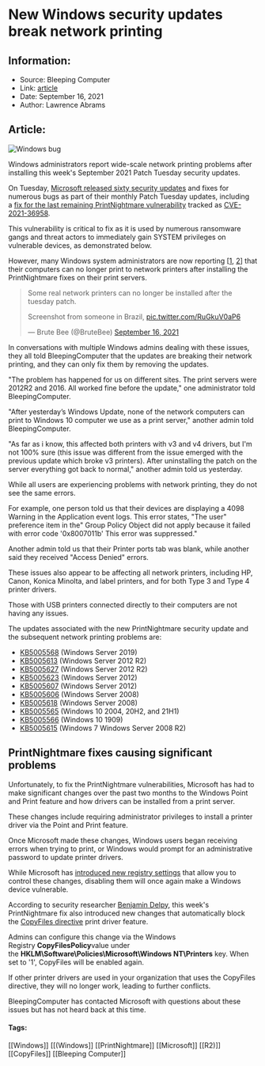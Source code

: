 # New Windows security updates break network printing
### 

## Information:
+ Source: Bleeping Computer
+ Link: [article](https://www.bleepingcomputer.com/news/security/new-windows-security-updates-break-network-printing/)
+ Date: September 16, 2021
+ Author: Lawrence Abrams


## Article:
![Windows bug](https://www.bleepstatic.com/content/hl-images/2021/04/16/broken-windows-header.jpg)


Windows administrators report wide-scale network printing problems after installing this week's September 2021 Patch Tuesday security updates.


On Tuesday, [Microsoft released sixty security updates](https://www.bleepingcomputer.com/news/microsoft/microsoft-september-2021-patch-tuesday-fixes-2-zero-days-60-flaws/) and fixes for numerous bugs as part of their monthly Patch Tuesday updates, including a [fix for the last remaining PrintNightmare vulnerability](https://www.bleepingcomputer.com/news/microsoft/microsoft-fixes-remaining-windows-printnightmare-vulnerabilities/) tracked as [CVE-2021-36958](https://msrc.microsoft.com/update-guide/vulnerability/CVE-2021-36958).


This vulnerability is critical to fix as it is used by numerous ransomware gangs and threat actors to immediately gain SYSTEM privileges on vulnerable devices, as demonstrated below.



However, many Windows system administrators are now reporting [[1](https://docs.microsoft.com/en-us/answers/questions/517533/pint-server-and-print-nightmare-update.html?page=3&pageSize=10&sort=oldest), [2](https://www.reddit.com/r/sysadmin/comments/pochxo/microsoft_fixes_remaining_windows_printnightmare/)] that their computers can no longer print to network printers after installing the PrintNightmare fixes on their print servers.




> 
> Some real network printers can no longer be installed after the tuesday patch.  
>   
> 
> Screenshot from someone in Brazil, [pic.twitter.com/RuGkuV0aP6](https://t.co/RuGkuV0aP6)
> 
> 
> — Brute Bee (@BruteBee) [September 16, 2021](https://twitter.com/BruteBee/status/1438524724632604673?ref_src=twsrc%5Etfw)


In conversations with multiple Windows admins dealing with these issues, they all told BleepingComputer that the updates are breaking their network printing, and they can only fix them by removing the updates.


"The problem has happened for us on different sites. The print servers were 2012R2 and 2016. All worked fine before the update," one administrator told BleepingComputer.


"After yesterday’s Windows Update, none of the network computers can print to Windows 10 computer we use as a print server," another admin told BleepingComputer.


"As far as i know, this affected both printers with v3 and v4 drivers, but I'm not 100% sure (this issue was different from the issue emerged with the previous update which broke v3 printers). After uninstalling the patch on the server everything got back to normal," another admin told us yesterday.


While all users are experiencing problems with network printing, they do not see the same errors.


For example, one person told us that their devices are displaying a 4098 Warning in the Application event logs. This error states, "The user" preference item in the" Group Policy Object did not apply because it failed with error code '0x8007011b' This error was suppressed."


Another admin told us that their Printer ports tab was blank, while another said they received "Access Denied" errors.


These issues also appear to be affecting all network printers, including HP, Canon, Konica Minolta, and label printers, and for both Type 3 and Type 4 printer drivers.


Those with USB printers connected directly to their computers are not having any issues.


The updates associated with the new PrintNightmare security update and the subsequent network printing problems are:


* [KB5005568](https://support.microsoft.com/en-us/topic/september-14-2021-kb5005568-os-build-17763-2183-d19b2778-204a-4c09-a0c3-23dc28d5deac) (Windows Server 2019)
* [KB5005613](https://support.microsoft.com/en-gb/topic/september-14-2021-kb5005613-monthly-rollup-47b217aa-8d33-4b29-b444-77fcbe57410b) (Windows Server 2012 R2)
* [KB5005627](https://support.microsoft.com/en-us/topic/september-14-2021-kb5005627-security-only-update-3404d598-7d6e-4007-93e8-49438460791f) (Windows Server 2012 R2)
* [KB5005623](https://support.microsoft.com/en-us/topic/september-14-2021-kb5005623-monthly-rollup-bcdb6598-517e-4d53-aa7c-dd7fcfdca204) (Windows Server 2012)
* [KB5005607](https://support.microsoft.com/en-au/topic/september-14-2021-kb5005607-security-only-update-f2cb16bb-7282-4f2e-a43e-50c4163c877c) (Windows Server 2012)
* [KB5005606](https://support.microsoft.com/en-us/topic/september-14-2021-kb5005606-monthly-rollup-e6cb2ae9-f688-4f8b-b742-43b03b791d6d) (Windows Server 2008)
* [KB5005618](https://support.microsoft.com/en-us/topic/september-14-2021-kb5005618-security-only-update-08a80048-babc-41ce-8b4b-cfd10c7c0dda) (Windows Server 2008)
* [KB5005565](https://support.microsoft.com/en-us/topic/september-14-2021-kb5005565-os-builds-19041-1237-19042-1237-and-19043-1237-292cf8ed-f97b-4cd8-9883-32b71e3e6b44) (Windows 10 2004, 20H2, and 21H1)
* [KB5005566](https://support.microsoft.com/en-us/topic/september-14-2021-kb5005566-os-build-18363-1801-c2535eb5-9e8a-4127-a923-0c6a643bba1d) (Windows 10 1909)
* [KB5005615](https://support.microsoft.com/en-au/topic/september-14-2021-kb5005615-security-only-update-78aa3b33-a4d9-49ad-bb28-1394943a3d7b) (Windows 7 Windows Server 2008 R2)


PrintNightmare fixes causing significant problems
-------------------------------------------------


Unfortunately, to fix the PrintNightmare vulnerabilities, Microsoft has had to make significant changes over the past two months to the Windows Point and Print feature and how drivers can be installed from a print server.


These changes include requiring administrator privileges to install a printer driver via the Point and Print feature.


Once Microsoft made these changes, Windows users began receiving errors when trying to print, or Windows would prompt for an administrative password to update printer drivers.


While Microsoft has [introduced new registry settings](https://support.microsoft.com/en-us/topic/kb5005652-manage-new-point-and-print-default-driver-installation-behavior-cve-2021-34481-873642bf-2634-49c5-a23b-6d8e9a302872) that allow you to control these changes, disabling them will once again make a Windows device vulnerable.


According to security researcher [Benjamin Delpy](https://twitter.com/gentilkiwi), this week's PrintNightmare fix also introduced new changes that automatically block the [CopyFiles directive](https://docs.microsoft.com/en-us/windows-hardware/drivers/print/downloading-queue-specific-files) print driver feature.


Admins can configure this change via the Windows Registry **CopyFilesPolicy**value under the **HKLM\Software\Policies\Microsoft\Windows NT\Printers** key. When set to '1', CopyFiles will be enabled again.


If other printer drivers are used in your organization that uses the CopyFiles directive, they will no longer work, leading to further conflicts.


BleepingComputer has contacted Microsoft with questions about these issues but has not heard back at this time.




#### Tags:
[[Windows]] [[(Windows]] [[PrintNightmare]] [[Microsoft]] [[R2)]] [[CopyFiles]] [[Bleeping Computer]]
